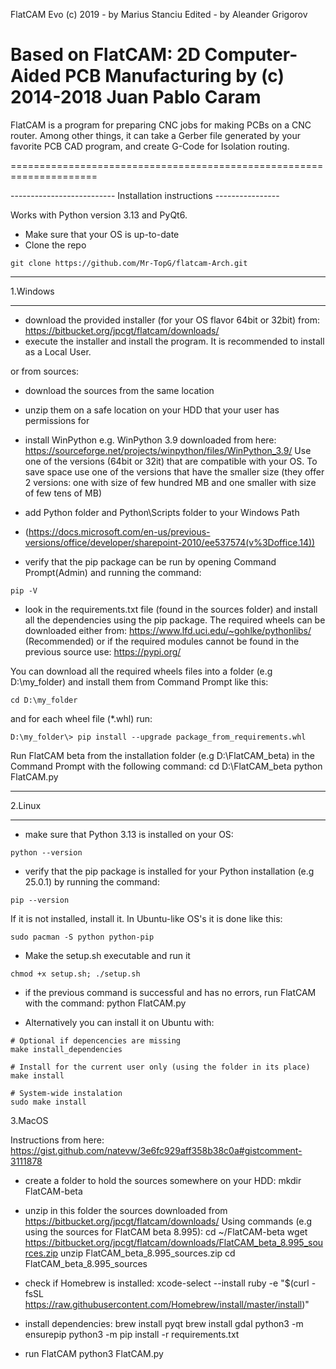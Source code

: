 FlatCAM Evo (c) 2019 - by Marius Stanciu
Edited - by Aleander Grigorov

Based on FlatCAM: 
2D Computer-Aided PCB Manufacturing by (c) 2014-2018 Juan Pablo Caram
=====================================================================

FlatCAM is a program for preparing CNC jobs for making PCBs on a CNC router.
Among other things, it can take a Gerber file generated by your favorite PCB
CAD program, and create G-Code for Isolation routing.

=====================================================================

-------------------------- Installation instructions ----------------

Works with Python version 3.13 and PyQt6.


- Make sure that your OS is up-to-date
- Clone the repo
``` 
git clone https://github.com/Mr-TopG/flatcam-Arch.git
```

**************************************************************************
1.Windows
**************************************************************************
- download the provided installer (for your OS flavor 64bit or 32bit) from:
https://bitbucket.org/jpcgt/flatcam/downloads/
- execute the installer and install the program. It is recommended to install as a Local User.

or from sources:
- download the sources from the same location
- unzip them on a safe location on your HDD that your user has permissions for
- install WinPython e.g. WinPython 3.9 downloaded from here: 
https://sourceforge.net/projects/winpython/files/WinPython_3.9/
Use one of the versions (64bit or 32it) that are compatible with your OS. 
To save space use one of the versions that have the smaller size (they offer 2 versions: 
one with size of few hundred MB and one smaller with size of few tens of MB)

- add Python folder and Python\Scripts folder to your Windows Path 
- (https://docs.microsoft.com/en-us/previous-versions/office/developer/sharepoint-2010/ee537574(v%3Doffice.14))
- verify that the pip package can be run by opening Command Prompt(Admin) and running the command:
```
pip -V
```

- look in the requirements.txt file (found in the sources folder) and install all the dependencies using 
the pip package. 
The required wheels can be downloaded either from:
https://www.lfd.uci.edu/~gohlke/pythonlibs/ (Recommended)
or if the required modules cannot be found in the previous source use:
https://pypi.org/
 
You can download all the required wheels files into a folder (e.g D:\my_folder) and install them from 
Command Prompt like this:

```
cd D:\my_folder
```

and for each wheel file (*.whl) run:
```
D:\my_folder\> pip install --upgrade package_from_requirements.whl
```

Run FlatCAM beta from the installation folder (e.g D:\FlatCAM_beta) in the Command Prompt with the following command:
cd D:\FlatCAM_beta
python FlatCAM.py

**************************************************************************
2.Linux
**************************************************************************


- make sure that Python 3.13 is installed on your OS: 
```
python --version
```
- verify that the pip package is installed for your Python installation (e.g 25.0.1) by running the command:
```
pip --version
``` 

If it is not installed, install it. In Ubuntu-like OS's it is done like this: 
```
sudo pacman -S python python-pip 
```


- Make the setup.sh executable and run it
```
chmod +x setup.sh; ./setup.sh
```

- if the previous command is successful and has no errors, run FlatCAM with the command: python FlatCAM.py

- Alternatively you can install it on Ubuntu with:
```
# Optional if depencencies are missing
make install_dependencies

# Install for the current user only (using the folder in its place)
make install

# System-wide instalation
sudo make install
```

3.MacOS

Instructions from here: https://gist.github.com/natevw/3e6fc929aff358b38c0a#gistcomment-3111878

- create a folder to hold the sources somewhere on your HDD:
mkdir FlatCAM-beta

- unzip in this folder the sources downloaded from https://bitbucket.org/jpcgt/flatcam/downloads/
Using commands (e.g using the sources for FlatCAM beta 8.995):
cd ~/FlatCAM-beta
wget https://bitbucket.org/jpcgt/flatcam/downloads/FlatCAM_beta_8.995_sources.zip
unzip FlatCAM_beta_8.995_sources.zip
cd FlatCAM_beta_8.995_sources

- check if Homebrew is installed:
xcode-select --install
ruby -e "$(curl -fsSL https://raw.githubusercontent.com/Homebrew/install/master/install)"

- install dependencies:
brew install pyqt
brew install gdal
python3 -m ensurepip
python3 -m pip install -r requirements.txt

- run FlatCAM
python3 FlatCAM.py
